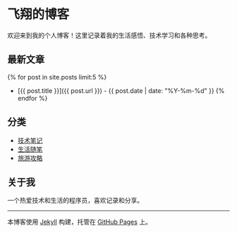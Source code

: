 # 飞翔的博客

欢迎来到我的个人博客！这里记录着我的生活感悟、技术学习和各种思考。

## 最新文章

{% for post in site.posts limit:5 %}
- [{{ post.title }}]({{ post.url }}) - {{ post.date | date: "%Y-%m-%d" }}
{% endfor %}

## 分类

- [技术笔记](/blog/tech/)
- [生活随笔](/blog/life/)
- [旅游攻略](/blog/travel/)

## 关于我

一个热爱技术和生活的程序员，喜欢记录和分享。

---

本博客使用 [Jekyll](https://jekyllrb.com/) 构建，托管在 [GitHub Pages](https://pages.github.com/) 上。
